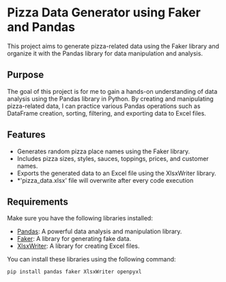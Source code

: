 # Pizza Data Generator using Faker and Pandas
This project aims to generate pizza-related data using the Faker library and organize it with the Pandas library for data manipulation and analysis.

## Purpose
The goal of this project is for me to gain a hands-on understanding of data analysis using the Pandas library in Python. By creating and manipulating pizza-related data, I can practice various Pandas operations such as DataFrame creation, sorting, filtering, and exporting data to Excel files.

## Features
- Generates random pizza place names using the Faker library.
- Includes pizza sizes, styles, sauces, toppings, prices, and customer names.
- Exports the generated data to an Excel file using the XlsxWriter library.
- *'pizza_data.xlsx' file will overwrite after every code execution

## Requirements
Make sure you have the following libraries installed:
- [Pandas](https://pandas.pydata.org/): A powerful data analysis and manipulation library.
- [Faker](https://faker.readthedocs.io/en/master/): A library for generating fake data.
- [XlsxWriter](https://xlsxwriter.readthedocs.io/): A library for creating Excel files.

You can install these libraries using the following command:
```bash
pip install pandas faker XlsxWriter openpyxl